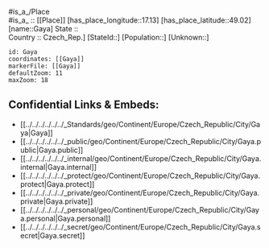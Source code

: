 ﻿---
location: [49.02,17.13] 
mapzoom: [7,12] 
mapmarker: city 
type: City
tags:
- geo/City


SpocWebEntityId: 30377
isDeleted: false
confidential: public

---
#is_a_/Place  
#is_a_ :: [[Place]] 
[has_place_longitude::17.13] 
[has_place_latitude::49.02] 
[name::Gaya] 
State ::  
Country :: Czech_Rep.] 
[StateId::] 
[Population::] 
[Unknown::] 


```leaflet
id: Gaya
coordinates: [[Gaya]] 
markerFile: [[Gaya]] 
defaultZoom: 11 
maxZoom: 18
```


## Confidential Links & Embeds: 
- [[../../../../../../_Standards/geo/Continent/Europe/Czech_Republic/City/Gaya|Gaya]] 
- [[../../../../../../_public/geo/Continent/Europe/Czech_Republic/City/Gaya.public|Gaya.public]] 
- [[../../../../../../_internal/geo/Continent/Europe/Czech_Republic/City/Gaya.internal|Gaya.internal]] 
- [[../../../../../../_protect/geo/Continent/Europe/Czech_Republic/City/Gaya.protect|Gaya.protect]] 
- [[../../../../../../_private/geo/Continent/Europe/Czech_Republic/City/Gaya.private|Gaya.private]] 
- [[../../../../../../_personal/geo/Continent/Europe/Czech_Republic/City/Gaya.personal|Gaya.personal]] 
- [[../../../../../../_secret/geo/Continent/Europe/Czech_Republic/City/Gaya.secret|Gaya.secret]] 
